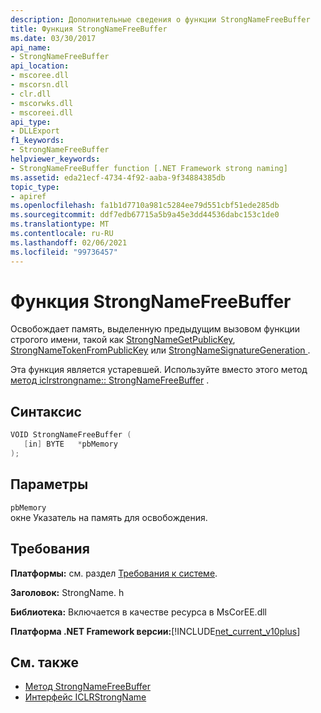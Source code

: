 ```yaml
---
description: Дополнительные сведения о функции StrongNameFreeBuffer
title: Функция StrongNameFreeBuffer
ms.date: 03/30/2017
api_name:
- StrongNameFreeBuffer
api_location:
- mscoree.dll
- mscorsn.dll
- clr.dll
- mscorwks.dll
- mscoreei.dll
api_type:
- DLLExport
f1_keywords:
- StrongNameFreeBuffer
helpviewer_keywords:
- StrongNameFreeBuffer function [.NET Framework strong naming]
ms.assetid: eda21ecf-4734-4f92-aaba-9f34884385db
topic_type:
- apiref
ms.openlocfilehash: fa1b1d7710a981c5284ee79d551cbf51ede285db
ms.sourcegitcommit: ddf7edb67715a5b9a45e3dd44536dabc153c1de0
ms.translationtype: MT
ms.contentlocale: ru-RU
ms.lasthandoff: 02/06/2021
ms.locfileid: "99736457"
---
```

# <a name="strongnamefreebuffer-function"></a>Функция StrongNameFreeBuffer

Освобождает память, выделенную предыдущим вызовом функции строгого имени, такой как [StrongNameGetPublicKey](strongnamegetpublickey-function.md), [StrongNameTokenFromPublicKey](strongnametokenfrompublickey-function.md) или [StrongNameSignatureGeneration ](strongnamesignaturegeneration-function.md).  
  
 Эта функция является устаревшей. Используйте вместо этого метод [метод iclrstrongname:: StrongNameFreeBuffer](../hosting/iclrstrongname-strongnamefreebuffer-method.md) .  
  
## <a name="syntax"></a>Синтаксис  
  
```cpp  
VOID StrongNameFreeBuffer (
   [in] BYTE   *pbMemory  
);  
```  
  
## <a name="parameters"></a>Параметры  

 `pbMemory`  
 окне Указатель на память для освобождения.  
  
## <a name="requirements"></a>Требования  

 **Платформы:** см. раздел [Требования к системе](../../get-started/system-requirements.md).  
  
 **Заголовок:** StrongName. h  
  
 **Библиотека:** Включается в качестве ресурса в MsCorEE.dll  
  
 **Платформа .NET Framework версии:**[!INCLUDE[net_current_v10plus](../../../../includes/net-current-v10plus-md.md)]  
  
## <a name="see-also"></a>См. также

- [Метод StrongNameFreeBuffer](../hosting/iclrstrongname-strongnamefreebuffer-method.md)
- [Интерфейс ICLRStrongName](../hosting/iclrstrongname-interface.md)
